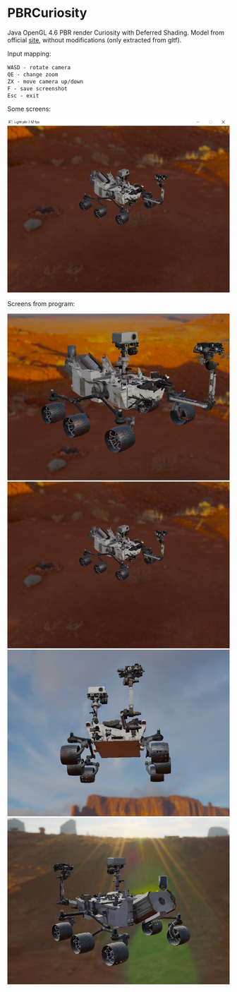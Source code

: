 # PBRCuriosity

Java OpenGL 4.6 PBR render Curiosity with Deferred Shading. Model from official [site](https://solarsystem.nasa.gov/resources/2398/curiosity-3d-model/), without modifications (only extracted from gltf).

Input mapping:

```
WASD - rotate camera
QE - change zoom
ZX - move camera up/down
F - save screenshot
Esc - exit
```

Some screens:

![](screen0.png)

Screens from program:

![](screen1.png)
![](screen2.png)
![](screen3.png)
![](screen4.png)
